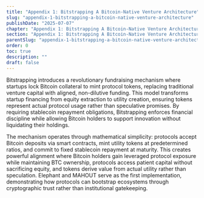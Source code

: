 ```yaml
---
title: "Appendix 1: Bitstrapping A Bitcoin-Native Venture Architecture"
slug: "appendix-1-bitstrapping-a-bitcoin-native-venture-architecture"
publishDate: "2025-07-07"
chapter: "Appendix 1: Bitstrapping A Bitcoin-Native Venture Architecture"
section: "Appendix 1: Bitstrapping A Bitcoin-Native Venture Architecture"
parentSlug: "appendix-1-bitstrapping-a-bitcoin-native-venture-architecture"
order: 0
toc: true
description: ""
draft: false
---
```


Bitstrapping introduces a revolutionary fundraising mechanism where startups
lock Bitcoin collateral to mint protocol tokens, replacing traditional venture
capital with aligned, non-dilutive funding. This model transforms startup
financing from equity extraction to utility creation, ensuring tokens represent
actual protocol usage rather than speculative promises. By requiring stablecoin
repayment obligations, Bitstrapping enforces financial discipline while allowing
Bitcoin holders to support innovation without liquidating their holdings.

The mechanism operates through mathematical simplicity: protocols accept Bitcoin
deposits via smart contracts, mint utility tokens at predetermined ratios, and
commit to fixed stablecoin repayment at maturity. This creates powerful
alignment where Bitcoin holders gain leveraged protocol exposure while
maintaining BTC ownership, protocols access patient capital without sacrificing
equity, and tokens derive value from actual utility rather than speculation.
Elephant and MAHOUT serve as the first implementation, demonstrating how
protocols can bootstrap ecosystems through cryptographic trust rather than
institutional gatekeeping.
